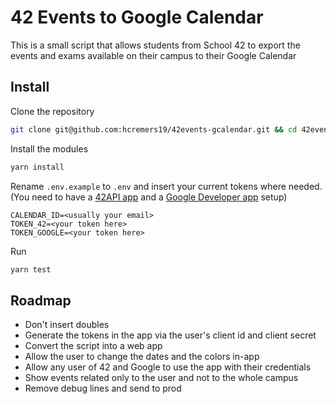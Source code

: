 # 42 Events to Google Calendar

This is a small script that allows students from School 42 to export the events and exams available on their campus to their Google Calendar

## Install

Clone the repository
```sh
git clone git@github.com:hcremers19/42events-gcalendar.git && cd 42events-gcalendar
```

Install the modules
```sh
yarn install
```

Rename `.env.example` to `.env` and insert your current tokens where needed. (You need to have a [42API app](https://api.intra.42.fr/apidoc/guides/getting_started) and a [Google Developer app](https://console.cloud.google.com/) setup)
```properties
CALENDAR_ID=<usually your email>
TOKEN_42=<your token here>
TOKEN_GOOGLE=<your token here>
```

Run
```sh
yarn test
```

## Roadmap

- Don't insert doubles
- Generate the tokens in the app via the user's client id and client secret
- Convert the script into a web app
- Allow the user to change the dates and the colors in-app
- Allow any user of 42 and Google to use the app with their credentials
- Show events related only to the user and not to the whole campus
- Remove debug lines and send to prod